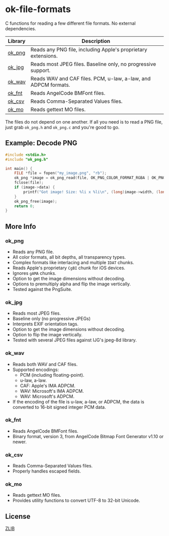 # ok-file-formats

C functions for reading a few different file formats. No external dependencies.

| Library            | Description
|--------------------|----------------------------------------------------------------
| [ok_png](ok_png.h) | Reads any PNG file, including Apple's proprietary extensions.
| [ok_jpg](ok_jpg.h) | Reads most JPEG files. Baseline only, no progressive support.
| [ok_wav](ok_wav.h) | Reads WAV and CAF files. PCM, u-law, a-law, and ADPCM formats.
| [ok_fnt](ok_fnt.h) | Reads AngelCode BMFont files.
| [ok_csv](ok_csv.h) | Reads Comma-Separated Values files.
| [ok_mo](ok_mo.h)   | Reads gettext MO files.

The files do not depend on one another. If all you need is to read a PNG file, just
grab `ok_png.h` and `ok_png.c` and you're good to go.

## Example: Decode PNG

```C
#include <stdio.h>
#include "ok_png.h"

int main() {
    FILE *file = fopen("my_image.png", "rb");
    ok_png *image = ok_png_read(file, OK_PNG_COLOR_FORMAT_RGBA | OK_PNG_PREMULTIPLIED_ALPHA | OK_PNG_FLIP_Y);
    fclose(file);
    if (image->data) {
        printf("Got image! Size: %li x %li\n", (long)image->width, (long)image->height);
    }
    ok_png_free(image);
    return 0;
}
```

## More Info
### ok_png
* Reads any PNG file.
* All color formats, all bit depths, all transparency types.
* Complex formats like interlacing and multiple `IDAT` chunks.
* Reads Apple's proprietary `CgBI` chunk for iOS devices.
* Ignores `gAMA` chunks.
* Option to get the image dimensions without decoding.
* Options to premultiply alpha and flip the image vertically.
* Tested against the PngSuite.

### ok_jpg
* Reads most JPEG files.
* Baseline only (no progressive JPEGs)
* Interprets EXIF orientation tags.
* Option to get the image dimensions without decoding.
* Option to flip the image vertically.
* Tested with several JPEG files against IJG's jpeg-8d library.

### ok_wav
* Reads both WAV and CAF files.
* Supported encodings:
  * PCM (including floating-point).
  * u-law, a-law.
  * CAF: Apple's IMA ADPCM.
  * WAV: Microsoft's IMA ADPCM.
  * WAV: Microsoft's ADPCM.
* If the encoding of the file is u-law, a-law, or ADPCM, the data is converted to 16-bit signed integer PCM data.

### ok_fnt
* Reads AngelCode BMFont files.
* Binary format, version 3, from AngelCode Bitmap Font Generator v1.10 or newer.

### ok_csv
* Reads Comma-Separated Values files.
* Properly handles escaped fields.

### ok_mo
* Reads gettext MO files.
* Provides utility functions to convert UTF-8 to 32-bit Unicode.


## License
[ZLIB](http://en.wikipedia.org/wiki/Zlib_License)
